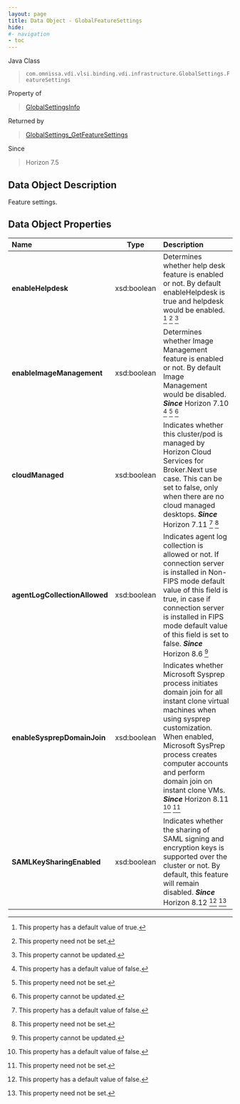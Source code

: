 ```yaml
---
layout: page
title: Data Object - GlobalFeatureSettings
hide:
#- navigation
- toc
---
```






Java Class
> `com.omnissa.vdi.vlsi.binding.vdi.infrastructure.GlobalSettings.FeatureSettings`

Property of
> [GlobalSettingsInfo](vdi.infrastructure.GlobalSettings.GlobalSettingsInfo.md#field_detail)

Returned by
> [GlobalSettings_GetFeatureSettings](vdi.infrastructure.GlobalSettings.md#getFeatureSettings)

Since
> Horizon 7.5


## Data Object Description

Feature settings.

## Data Object Properties

 Name | Type | Description
:---|:---:|:---
**enableHelpdesk**|  xsd:boolean|  Determines whether help desk feature is enabled or not. By default enableHelpdesk is true and helpdesk would be enabled. [^6] [^1] [^2]
**enableImageManagement**|  xsd:boolean|  Determines whether Image Management feature is enabled or not. By default Image Management would be disabled.  **_Since_** Horizon 7.10 [^5] [^1] [^2]
**cloudManaged**|  xsd:boolean|  Indicates whether this cluster/pod is managed by Horizon Cloud Services for Broker.Next use case. This can be set to false, only when there are no cloud managed desktops.  **_Since_** Horizon 7.11 [^5] [^1]
**agentLogCollectionAllowed**|  xsd:boolean|  Indicates agent log collection is allowed or not. If connection server is installed in Non-FIPS mode default value of this field is true, in case if connection server is installed in FIPS mode default value of this field is set to false.  **_Since_** Horizon 8.6 [^2]
**enableSysprepDomainJoin**|  xsd:boolean|  Indicates whether Microsoft Sysprep process initiates domain join for all instant clone virtual machines when using sysprep customization. When enabled, Microsoft SysPrep process creates computer accounts and perform domain join on instant clone VMs.  **_Since_** Horizon 8.11 [^5] [^1]
**SAMLKeySharingEnabled**|  xsd:boolean|  Indicates whether the sharing of SAML signing and encryption keys is supported over the cluster or not. By default, this feature will remain disabled.  **_Since_** Horizon 8.12 [^5] [^1]


 


[^1]: This property need not be set.
[^2]: This property cannot be updated.
[^5]: This property has a default value of false.
[^6]: This property has a default value of true.